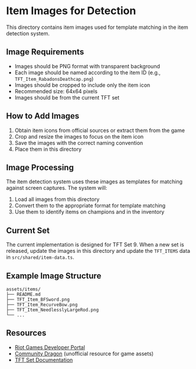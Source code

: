 # Item Images for Detection

This directory contains item images used for template matching in the item detection system.

## Image Requirements

- Images should be PNG format with transparent background
- Each image should be named according to the item ID (e.g., `TFT_Item_RabadonsDeathcap.png`)
- Images should be cropped to include only the item icon
- Recommended size: 64x64 pixels
- Images should be from the current TFT set

## How to Add Images

1. Obtain item icons from official sources or extract them from the game
2. Crop and resize the images to focus on the item icon
3. Save the images with the correct naming convention
4. Place them in this directory

## Image Processing

The item detection system uses these images as templates for matching against screen captures. The system will:

1. Load all images from this directory
2. Convert them to the appropriate format for template matching
3. Use them to identify items on champions and in the inventory

## Current Set

The current implementation is designed for TFT Set 9. When a new set is released, update the images in this directory and update the `TFT_ITEMS` data in `src/shared/item-data.ts`.

## Example Image Structure

```
assets/items/
├── README.md
├── TFT_Item_BFSword.png
├── TFT_Item_RecurveBow.png
├── TFT_Item_NeedlesslyLargeRod.png
└── ...
```

## Resources

- [Riot Games Developer Portal](https://developer.riotgames.com/)
- [Community Dragon](https://raw.communitydragon.org/) (unofficial resource for game assets)
- [TFT Set Documentation](https://www.leagueoflegends.com/en-us/news/game-updates/teamfight-tactics-set-9-remix-rumble-overview/)
